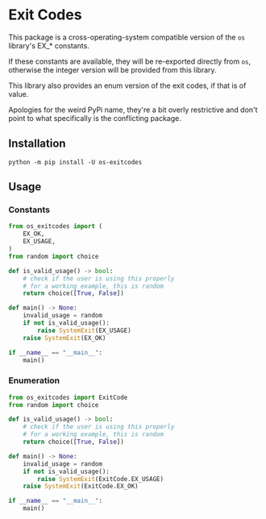 # Exit Codes

This package is a cross-operating-system compatible version of the `os` library's EX\_\* constants.

If these constants are available, they will be re-exported directly from `os`, otherwise the integer version will be provided from this library.

This library also provides an enum version of the exit codes, if that is of value.

Apologies for the weird PyPi name, they're a bit overly restrictive and don't point to what specifically is the conflicting package.

## Installation

```shell
python -m pip install -U os-exitcodes
```

## Usage

### Constants

```python
from os_exitcodes import (
    EX_OK,
    EX_USAGE,
)
from random import choice

def is_valid_usage() -> bool:
    # check if the user is using this properly
    # for a working example, this is random
    return choice([True, False])

def main() -> None:
    invalid_usage = random
    if not is_valid_usage():
        raise SystemExit(EX_USAGE)
    raise SystemExit(EX_OK)

if __name__ == "__main__":
    main()
```

### Enumeration

```python
from os_exitcodes import ExitCode
from random import choice

def is_valid_usage() -> bool:
    # check if the user is using this properly
    # for a working example, this is random
    return choice([True, False])

def main() -> None:
    invalid_usage = random
    if not is_valid_usage():
        raise SystemExit(ExitCode.EX_USAGE)
    raise SystemExit(ExitCode.EX_OK)

if __name__ == "__main__":
    main()
```
